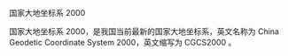 国家大地坐标系 2000

国家大地坐标系 2000，是我国当前最新的国家大地坐标系，英文名称为 China Geodetic Coordinate System 2000，英文缩写为 CGCS2000 。